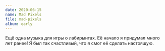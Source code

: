 ```yaml
---
date: 2020-06-15
name: Mad Pixels
file: mad-pixels
album: early
---
```


Ещё одна музыка для игры о лабирынтах. Её начало я придумал много лет ранее! Я был так счастливый, что я смог её сделать настоящую.
